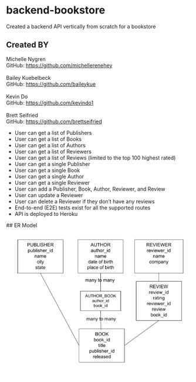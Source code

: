 # backend-bookstore

<p>Created a backend API vertically from scratch for a bookstore </p>

## Created BY

Michelle Nygren
<br>
GitHub: <a href = "https://github.com/michellerenehey">https://github.com/michellerenehey</a>
<br>
<br>
Bailey Kuebelbeck
<br>
GitHub: <a href = "https://github.com/baileykue">https://github.com/baileykue</a>
<br>
<br>
Kevin Do
<br>
GitHub: <a href = "https://github.com/kevindo1">https://github.com/kevindo1</a>
<br>
<br>
Brett Seifried
<br>
GitHub: <a href = "https://github.com/brettseifried">https://github.com/brettseifried</a>

<ul>
    <li>User can get a list of Publishers</li>
    <li>User can get a list of Books</li>
    <li>User can get a list of Authors</li>
    <li>User can get a list of Reviewers</li>
    <li>User can get a list of Reviews (limited to the top 100 highest rated)</li>
    <li>User can get a single Publisher</li>
    <li>User can get a single Book</li>
    <li>User can get a single Author</li>
    <li>User can get a single Reviewer</li>
    <li>User can add a Publisher, Book, Author, Reviewer, and Review</li>
    <li>User can update a Reviewer</li>
    <li>User can delete a Reviewer if they don’t have any reviews</li>
    <li>End-to-end (E2E) tests exist for all the supported routes</li>
    <li>API is deployed to Heroku</li>
</ul>
## ER Model

![ERM](ER_model.png)
